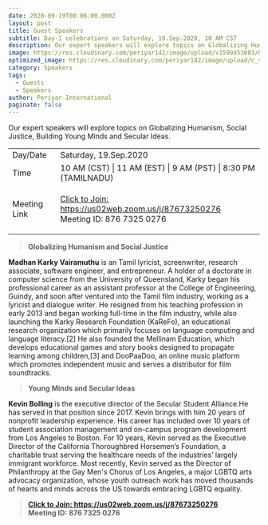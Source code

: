 ```yaml
---
date: 2020-09-19T00:00:00.000Z
layout: post
title: Guest Speakers
subtitle: Day-1 celebrations on Saturday, 19.Sep.2020, 10 AM CST
description: Our expert speakers will explore topics on Globalizing Humanism, Social Justice, Building Young Minds and Secular Ideas
image: https://res.cloudinary.com/periyar142/image/upload/v1599453683/Guests_isch37.png
optimized_image: https://res.cloudinary.com/periyar142/image/upload/c_scale,w_380/v1599453683/Guests_isch37.png
category: Speakers
tags:
  - Guests
  - Speakers
author: Periyar-International
paginate: false
---
```


Our expert speakers will explore topics on Globalizing Humanism, Social Justice, Building Young Minds and Secular Ideas.

<table>
  <tbody>
    <tr>
      <td>Day/Date</td>
      <td>Saturday, 19.Sep.2020</td>
    </tr>
    <tr>
      <td>Time</td>
      <td>10 AM (CST) | 11 AM (EST) | 9 AM (PST) | 8:30 PM (TAMILNADU)</td>
    </tr>
    <tr>
      <td>Meeting Link</td>
      <td><p><a href='https://us02web.zoom.us/j/87673250276'>Click to Join: https://us02web.zoom.us/j/87673250276</a><br/>Meeting ID: 876 7325 0276</p></td>
    </tr>
  </tbody>
</table>


> <strong>Globalizing Humanism and Social Justice</strong>

<p>
<strong>Madhan Karky Vairamuthu</strong> is an Tamil lyricist, screenwriter, research associate, software engineer, and entrepreneur. A holder of a doctorate in computer science from the University of Queensland, Karky began his professional career as an assistant professor at the College of Engineering, Guindy, and soon after ventured into the Tamil film industry, working as a lyricist and dialogue writer. He resigned from his teaching profession in early 2013 and began working full-time in the film industry, while also launching the Karky Research Foundation (KaReFo), an educational research organization which primarily focuses on language computing and language literacy.[2] He also founded the Mellinam Education, which develops educational games and story books designed to propagate learning among children,[3] and DooPaaDoo, an online music platform which promotes independent music and serves a distributor for film soundtracks.
</p>

> <strong>Young Minds and Secular Ideas</strong>

<p>
<strong>Kevin Bolling</strong> is the executive director of the Secular Student Alliance.He has served in that position since 2017. Kevin brings with him 20 years of nonprofit leadership experience. His career has included over 10 years of student association management and on-campus program development from Los Angeles to Boston. For 10 years, Kevin served as the Executive Director of the California Thoroughbred Horsemen’s Foundation, a charitable trust serving the healthcare needs of the industries’ largely immigrant workforce. Most recently, Kevin served as the Director of Philanthropy at the Gay Men's Chorus of Los Angeles, a major LGBTQ arts advocacy organization, whose youth outreach work has moved thousands of hearts and minds across the US towards embracing LGBTQ equality.
</p>



> <strong><a href='https://us02web.zoom.us/j/87673250276'>Click to Join: https://us02web.zoom.us/j/87673250276</a><br/>Meeting ID: 876 7325 0276</strong>